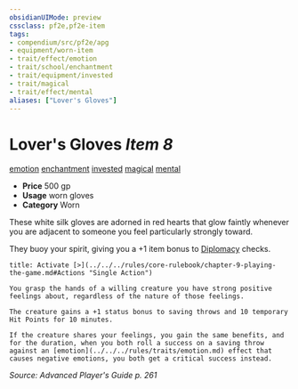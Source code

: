 ```yaml
---
obsidianUIMode: preview
cssclass: pf2e,pf2e-item
tags:
- compendium/src/pf2e/apg
- equipment/worn-item
- trait/effect/emotion
- trait/school/enchantment
- trait/equipment/invested
- trait/magical
- trait/effect/mental
aliases: ["Lover's Gloves"]
---
```

# Lover's Gloves *Item 8*  
[emotion](emotion.md)  [enchantment](enchantment.md)  [invested](invested.md)  [magical](magical.md)  [mental](mental.md)  

- **Price** 500 gp
- **Usage** worn gloves
- **Category** Worn

These white silk gloves are adorned in red hearts that glow faintly whenever you are adjacent to someone you feel particularly strongly toward.

They buoy your spirit, giving you a +1 item bonus to [Diplomacy](../../skills.md#Diplomacy) checks.

```ad-embed-ability
title: Activate [>](../../../rules/core-rulebook/chapter-9-playing-the-game.md#Actions "Single Action")

You grasp the hands of a willing creature you have strong positive feelings about, regardless of the nature of those feelings.

The creature gains a +1 status bonus to saving throws and 10 temporary Hit Points for 10 minutes.

If the creature shares your feelings, you gain the same benefits, and for the duration, when you both roll a success on a saving throw against an [emotion](../../../rules/traits/emotion.md) effect that causes negative emotions, you both get a critical success instead.
```

*Source: Advanced Player's Guide p. 261*
